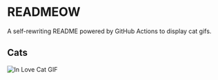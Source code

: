 # READMEOW

A self-rewriting README powered by GitHub Actions to display cat gifs.

## Cats

![In Love Cat GIF](https://media3.giphy.com/media/v1.Y2lkPTlhY2QwMmRhdTdoa3h4eHZkYzFqMHRvYzc3Mjlyd3c4bTVva3pxMGZrdzFsaDk0MyZlcD12MV9naWZzX3NlYXJjaCZjdD1n/MDJ9IbxxvDUQM/200.gif)
